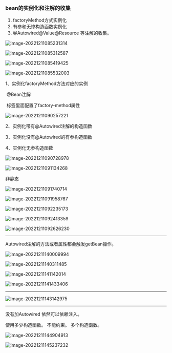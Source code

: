 ###  bean的实例化和注解的收集



1. factoryMethod方式实例化
2. 有参和无惨构造函数实例化
3. @Autowired@Value@Resource 等注解的收集。



![image-20221211085231314](5、bean的实例化和注解的收集.assets/image-20221211085231314.png)

![image-20221211085312587](5、bean的实例化和注解的收集.assets/image-20221211085312587.png)

![image-20221211085419425](5、bean的实例化和注解的收集.assets/image-20221211085419425.png)

![image-20221211085532003](5、bean的实例化和注解的收集.assets/image-20221211085532003.png)



1、实例化factoryMethod方法对应的实例

​        @Bean注解

​        <bean>标签里面配置了factory-method属性

![image-20221211090257221](5、bean的实例化和注解的收集.assets/image-20221211090257221.png)

2、实例化带有@Autowired注解的构造函数

3、实例化没有@Autowired的有参构造函数

4、实例化无参构造函数

![image-20221211090728978](5、bean的实例化和注解的收集.assets/image-20221211090728978.png)

![image-20221211091134268](5、bean的实例化和注解的收集.assets/image-20221211091134268.png)

非静态

![image-20221211091740714](5、bean的实例化和注解的收集.assets/image-20221211091740714.png)

![image-20221211091958767](5、bean的实例化和注解的收集.assets/image-20221211091958767.png)

![image-20221211092235173](5、bean的实例化和注解的收集.assets/image-20221211092235173.png)

![image-20221211092413359](5、bean的实例化和注解的收集.assets/image-20221211092413359.png)

![image-20221211092626230](5、bean的实例化和注解的收集.assets/image-20221211092626230.png)

------



Autowired注解的方法或者属性都会触发getBean操作。

![image-20221211140009994](5、bean的实例化和注解的收集.assets/image-20221211140009994.png)

![image-20221211140311485](5、bean的实例化和注解的收集.assets/image-20221211140311485.png)

![image-20221211141142014](5、bean的实例化和注解的收集.assets/image-20221211141142014.png)

![image-20221211141433406](5、bean的实例化和注解的收集.assets/image-20221211141433406.png)

------

![image-20221211143142975](5、bean的实例化和注解的收集.assets/image-20221211143142975.png)

------





没有加Autowired 依然可以依赖注入。



使用多少构造函数。  不能约束。  多个构造函数。

![image-20221211144904913](5、bean的实例化和注解的收集.assets/image-20221211144904913.png)

![image-20221211145237232](5、bean的实例化和注解的收集.assets/image-20221211145237232.png)
